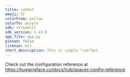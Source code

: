 ```yaml
---
title: catbot
emoji: 🐱
colorFrom: yellow
colorTo: purple
sdk: streamlit
sdk_version: 1.43.0
app_file: app.py
pinned: false
license: mit
short_description: This is simple "cat"bot.
---
```


Check out the configuration reference at https://huggingface.co/docs/hub/spaces-config-reference
